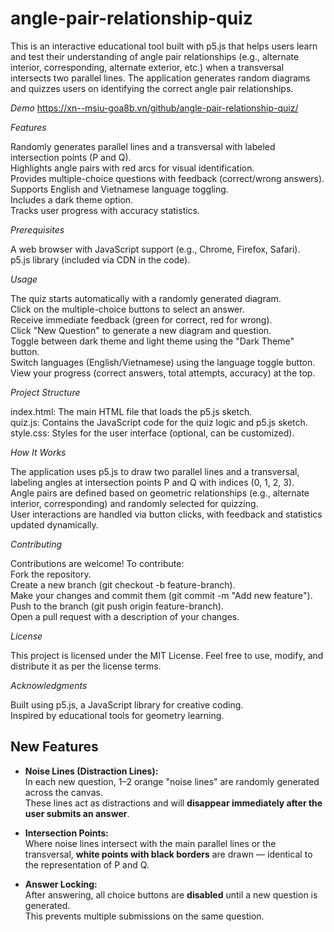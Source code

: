 # angle-pair-relationship-quiz
This is an interactive educational tool built with p5.js that helps users learn and test their understanding of angle pair relationships (e.g., alternate interior, corresponding, alternate exterior, etc.) when a transversal intersects two parallel lines. The application generates random diagrams and quizzes users on identifying the correct angle pair relationships.

*Demo*
https://xn--msiu-goa8b.vn/github/angle-pair-relationship-quiz/</br>

*Features*

Randomly generates parallel lines and a transversal with labeled intersection points (P and Q).</br>
Highlights angle pairs with red arcs for visual identification.</br>
Provides multiple-choice questions with feedback (correct/wrong answers).</br>
Supports English and Vietnamese language toggling.</br>
Includes a dark theme option.</br>
Tracks user progress with accuracy statistics.</br>

*Prerequisites*

A web browser with JavaScript support (e.g., Chrome, Firefox, Safari).</br>
p5.js library (included via CDN in the code).</br>

*Usage*

The quiz starts automatically with a randomly generated diagram.</br>
Click on the multiple-choice buttons to select an answer.</br>
Receive immediate feedback (green for correct, red for wrong).</br>
Click "New Question" to generate a new diagram and question.</br>
Toggle between dark theme and light theme using the "Dark Theme" button.</br>
Switch languages (English/Vietnamese) using the language toggle button.</br>
View your progress (correct answers, total attempts, accuracy) at the top.</br>

*Project Structure*

index.html: The main HTML file that loads the p5.js sketch.</br>
quiz.js: Contains the JavaScript code for the quiz logic and p5.js sketch.</br>
style.css: Styles for the user interface (optional, can be customized).</br>

*How It Works*

The application uses p5.js to draw two parallel lines and a transversal, labeling angles at intersection points P and Q with indices (0, 1, 2, 3).</br>
Angle pairs are defined based on geometric relationships (e.g., alternate interior, corresponding) and randomly selected for quizzing.</br>
User interactions are handled via button clicks, with feedback and statistics updated dynamically.</br>

*Contributing*

Contributions are welcome! To contribute:</br>
Fork the repository.</br>
Create a new branch (git checkout -b feature-branch).</br>
Make your changes and commit them (git commit -m "Add new feature").</br>
Push to the branch (git push origin feature-branch).</br>
Open a pull request with a description of your changes.</br>

*License*

This project is licensed under the MIT License. Feel free to use, modify, and distribute it as per the license terms.</br>

*Acknowledgments*

Built using p5.js, a JavaScript library for creative coding.</br>
Inspired by educational tools for geometry learning.</br>


## New Features

- **Noise Lines (Distraction Lines):**  
  In each new question, 1–2 orange "noise lines" are randomly generated across the canvas.  
  These lines act as distractions and will **disappear immediately after the user submits an answer**.

- **Intersection Points:**  
  Where noise lines intersect with the main parallel lines or the transversal, **white points with black borders** are drawn — identical to the representation of P and Q.

- **Answer Locking:**  
  After answering, all choice buttons are **disabled** until a new question is generated.  
  This prevents multiple submissions on the same question.


